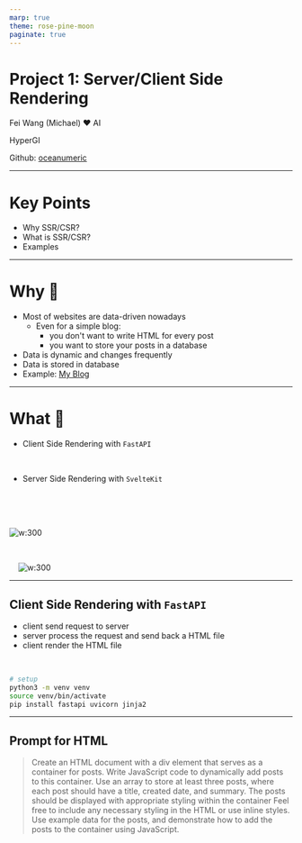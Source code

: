 ```yaml
---
marp: true
theme: rose-pine-moon
paginate: true
---
```


# Project 1: Server/Client Side Rendering

Fei Wang (Michael) :heart: AI

HyperGI

Github: [oceanumeric](https://github.com/oceanumeric)


---

# Key Points

- Why SSR/CSR?
- What is SSR/CSR?
- Examples


--- 

# Why 🦥

- Most of websites are data-driven nowadays
    - Even for a simple blog:
        - you don't want to write HTML for every post
        - you want to store your posts in a database
- Data is dynamic and changes frequently
- Data is stored in database
- Example: <a href="https://oceanumeric.github.io/math/" target="_blank">My Blog</a>

---

<div class="colwrap">
<div class="left">

# What 🐣

- Client Side Rendering with `FastAPI`

<br>

- Server Side Rendering with `SvelteKit`

</div>

<div class="right">

<br>
<br>
<br>


![w:300](https://fastapi.tiangolo.com/img/logo-margin/logo-teal.png)

<br>

&nbsp; &nbsp; ![w:300](https://svelte.dev/svelte-logo-horizontal.svg)

</div>
</div>

--- 

## Client Side Rendering with `FastAPI`

- client send request to server
- server process the request and send back a HTML file
- client render the HTML file

<br>

```bash
# setup
python3 -m venv venv
source venv/bin/activate
pip install fastapi uvicorn jinja2
```


---

## Prompt for HTML

> Create an HTML document with a div element that serves as a container for posts. Write JavaScript code to dynamically add posts to this container. Use an array to store at least three posts, where each post should have a title, created date, and summary. The posts should be displayed with appropriate styling within the container Feel free to include any necessary styling in the HTML or use inline styles. Use example data for the posts, and demonstrate how to add the posts to the container using JavaScript.
